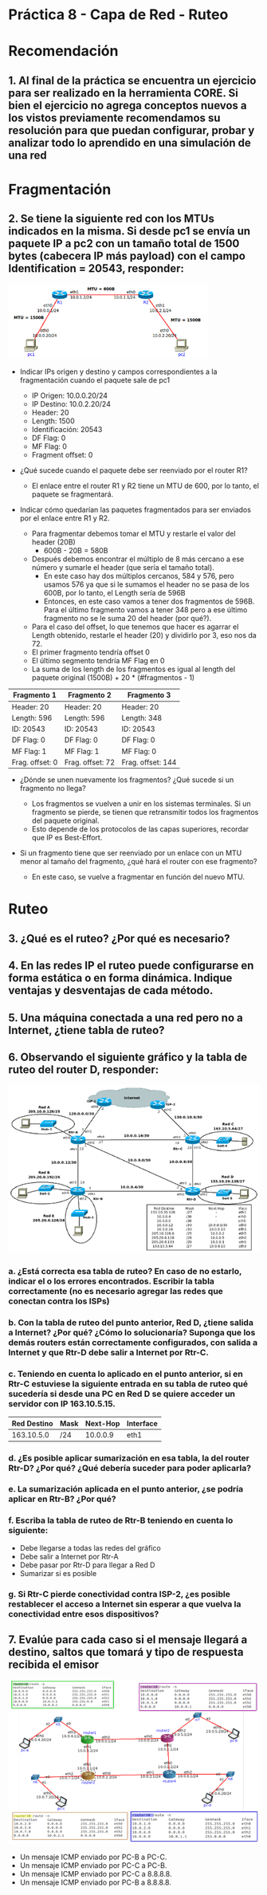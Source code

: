 # Práctica 8 - Capa de Red - Ruteo

# Recomendación

## 1. Al final de la práctica se encuentra un ejercicio para ser realizado en la herramienta CORE. Si bien el ejercicio no agrega conceptos nuevos a los vistos previamente recomendamos su resolución para que puedan configurar, probar y analizar todo lo aprendido en una simulación de una red

# Fragmentación

## 2. Se tiene la siguiente red con los MTUs indicados en la misma. Si desde pc1 se envía un paquete IP a pc2 con un tamaño total de 1500 bytes (cabecera IP más payload) con el campo Identification = 20543, responder:

![gráfico-ejercicio-2](img/Clipboard01.png)

- Indicar IPs origen y destino y campos correspondientes a la fragmentación cuando el paquete sale de pc1

  - IP Origen: 10.0.0.20/24
  - IP Destino: 10.0.2.20/24
  - Header: 20
  - Length: 1500
  - Identificación: 20543
  - DF Flag: 0
  - MF Flag: 0
  - Fragment offset: 0
  
- ¿Qué sucede cuando el paquete debe ser reenviado por el router R1?

  - El enlace entre el router R1 y R2 tiene un MTU de 600, por lo tanto, el paquete se fragmentará.

- Indicar cómo quedarían las paquetes fragmentados para ser enviados por el enlace entre R1 y R2.

  - Para fragmentar debemos tomar el MTU y restarle el valor del header (20B)
    - 600B - 20B = 580B
  - Después debemos encontrar el múltiplo de 8 más cercano a ese número y sumarle el header (que sería el tamaño total).
    - En este caso hay dos múltiplos cercanos, 584 y 576, pero usamos 576 ya que si le sumamos el header no se pasa de los 600B, por lo tanto, el Length sería de 596B
    - Entonces, en este caso vamos a tener dos fragmentos de 596B. Para el último fragmento vamos a tener 348 pero a ese último fragmento no se le suma 20 del header (por qué?).
  - Para el caso del offset, lo que tenemos que hacer es agarrar el Length obtenido, restarle el header (20) y dividirlo por 3, eso nos da 72.
  - El primer fragmento tendría offset 0
  - El último segmento tendría MF Flag en 0
  - La suma de los length de los fragmentos es igual al length del paquete original (1500B) + 20 * (#fragmentos - 1)

| Fragmento 1 | Fragmento 2 | Fragmento 3 |
|-------------|-------------|-------------|
| Header: 20  |  Header: 20 |  Header: 20 |
| Length: 596 | Length: 596 | Length: 348 |
|  ID: 20543  |  ID: 20543  |  ID: 20543  |
|  DF Flag: 0 |  DF Flag: 0 |  DF Flag: 0 |
|  MF Flag: 1 |  MF Flag: 1 |  MF Flag: 0 |
| Frag. offset: 0 | Frag. offset: 72 | Frag. offset: 144 |   

- ¿Dónde se unen nuevamente los fragmentos? ¿Qué sucede si un fragmento no llega?

  - Los fragmentos se vuelven a unir en los sistemas terminales. Si un fragmento se pierde, se tienen que retransmitir todos los fragmentos del paquete original.
  - Esto depende de los protocolos de las capas superiores, recordar que IP es Best-Effort. 

- Si un fragmento tiene que ser reenviado por un enlace con un MTU menor al tamaño del fragmento, ¿qué hará el router con ese fragmento?

  - En este caso, se vuelve a fragmentar en función del nuevo MTU.

# Ruteo

## 3. ¿Qué es el ruteo? ¿Por qué es necesario?

## 4. En las redes IP el ruteo puede configurarse en forma estática o en forma dinámica. Indique ventajas y desventajas de cada método.

## 5. Una máquina conectada a una red pero no a Internet, ¿tiene tabla de ruteo?

## 6. Observando el siguiente gráfico y la tabla de ruteo del router D, responder:

![gráfico-ejercicio-6](img/Clipboard02.png)

### a. ¿Está correcta esa tabla de ruteo? En caso de no estarlo, indicar el o los errores encontrados. Escribir la tabla correctamente (no es necesario agregar las redes que conectan contra los ISPs)

### b. Con la tabla de ruteo del punto anterior, Red D, ¿tiene salida a Internet? ¿Por qué? ¿Cómo lo solucionaría? Suponga que los demás routers están correctamente configurados, con salida a Internet y que Rtr-D debe salir a Internet por Rtr-C.

### c. Teniendo en cuenta lo aplicado en el punto anterior, si en Rtr-C estuviese la siguiente entrada en su tabla de ruteo qué sucedería si desde una PC en Red D se quiere acceder un servidor con IP 163.10.5.15.

| Red Destino | Mask | Next-Hop | Interface |
|-------------|------|----------|-----------|
| 163.10.5.0  | /24  | 10.0.0.9 |   eth1    |

### d. ¿Es posible aplicar sumarización en esa tabla, la del router Rtr-D? ¿Por qué? ¿Qué debería suceder para poder aplicarla?

### e. La sumarización aplicada en el punto anterior, ¿se podría aplicar en Rtr-B? ¿Por qué?

### f. Escriba la tabla de ruteo de Rtr-B teniendo en cuenta lo siguiente:

- Debe llegarse a todas las redes del gráfico
- Debe salir a Internet por Rtr-A
- Debe pasar por Rtr-D para llegar a Red D
- Sumarizar si es posible

### g. Si Rtr-C pierde conectividad contra ISP-2, ¿es posible restablecer el acceso a Internet sin esperar a que vuelva la conectividad entre esos dispositivos?

## 7. Evalúe para cada caso si el mensaje llegará a destino, saltos que tomará y tipo de respuesta recibida el emisor

![gráfico-ejercicio-7](img/Clipboard03.png)

- Un mensaje ICMP enviado por PC-B a PC-C.
- Un mensaje ICMP enviado por PC-C a PC-B.
- Un mensaje ICMP enviado por PC-C a 8.8.8.8.
- Un mensaje ICMP enviado por PC-B a 8.8.8.8.